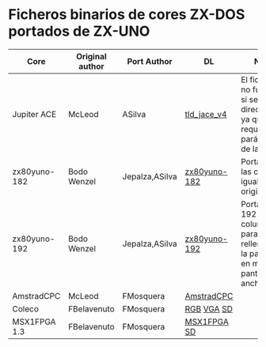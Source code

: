 # Ficheros binarios de cores ZX-DOS portados de ZX-UNO

| Core         | Original author   | Port Author     | DL                        | Notes
| ------------ |------------------ | --------------- | ------------------------- | ------------------------- |
| Jupiter ACE  | McLeod            | ASilva          | [tld_jace_v4](https://github.com/zxdos/binaries/blob/master/tld_jace_v4.ZX2) | El fichero .bit no funciona si se carga directamente ya que requiere parámetros de la BIOS |
| zx80yuno-182 | Bodo Wenzel       | Jepalza,ASilva  | [zx80yuno-182](https://github.com/zxdos/binaries/blob/master/zx80yuno-182.ZX2) | Portado con las columnas iguales al original |
| zx80yuno-192 | Bodo Wenzel       | Jepalza,ASilva  | [zx80yuno-192](https://github.com/zxdos/binaries/blob/master/zx80yuno-192.zx2) | Portado con 192 columnas para verlo relleno toda la pantalla en monitor pantalla ancha |
| AmstradCPC   | McLeod            | FMosquera       | [AmstradCPC](https://github.com/zxdos/binaries/blob/master/AmstradCPC.ZX2) | |
| Coleco       | FBelavenuto       | FMosquera       | [RGB](https://github.com/zxdos/binaries/blob/master/ColecoRGB.ZX2) [VGA](https://github.com/zxdos/binaries/blob/master/ColecoVGA.ZX2) [SD](http://www.forofpga.es/viewtopic.php?f=190&t=281) | |
| MSX1FPGA 1.3 | FBelavenuto       | FMosquera       | [MSX1FPGA](https://github.com/zxdos/binaries/blob/master/MSX1FPGA.ZX2) [SD](http://www.forofpga.es/viewtopic.php?f=189&t=280) | |
